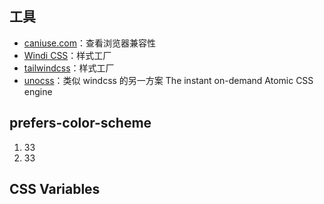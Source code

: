 ## 工具

-   [caniuse.com](https://www.caniuse.com/#search=prefers-color-scheme)：查看浏览器兼容性
-   [Windi CSS](https://windicss.org/)：样式工厂
-   [tailwindcss](https://tailwindcss.com//)：样式工厂
-   [unocss](https://github.com/antfu/unocss)：类似 windcss 的另一方案 The instant on-demand Atomic CSS engine

## prefers-color-scheme

1. 33
2. 33

## CSS Variables
